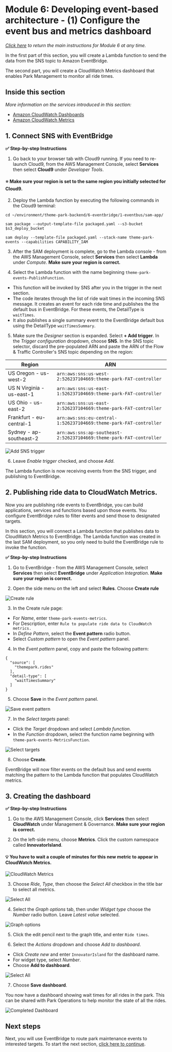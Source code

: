 # Module 6: Developing event-based architecture - (1) Configure the event bus and metrics dashboard

*[Click here](../README.md) to return the main instructions for Module 6 at any time.*

In the first part of this section, you will create a Lambda function to send the data from the SNS topic to Amazon EventBridge.

The second part, you will create a CloudWatch Metrics dashboard that enables Park Management to monitor all ride times. 

## Inside this section

*More information on the services introduced in this section:*
* [Amazon CloudWatch Dashboards](https://docs.aws.amazon.com/AmazonCloudWatch/latest/monitoring/CloudWatch_Dashboards.html)
* [Amazon CloudWatch Metrics](https://docs.aws.amazon.com/AmazonCloudWatch/latest/monitoring/working_with_metrics.html)

## 1. Connect SNS with EventBridge

**:white_check_mark: Step-by-step Instructions**

1. Go back to your browser tab with Cloud9 running. If you need to re-launch Cloud9, from the AWS Management Console, select **Services** then select **Cloud9** under *Developer Tools*.

#### :star: Make sure your region is set to the same region you initially selected for Cloud9.

2. Deploy the Lambda function by executing the following commands in the Cloud9 terminal:
```
cd ~/environment/theme-park-backend/6-eventbridge/1-eventbus/sam-app/

sam package --output-template-file packaged.yaml --s3-bucket $s3_deploy_bucket

sam deploy --template-file packaged.yaml --stack-name theme-park-events --capabilities CAPABILITY_IAM
```
3. After the SAM deployment is complete, go to the Lambda console - from the AWS Management Console, select **Services** then select **Lambda** under *Compute*. **Make sure your region is correct.** 

4. Select the Lambda function with the name beginning `theme-park-events-PublishFunction`.

- This function will be invoked by SNS after you in the trigger in the next section.
- The code iterates through the list of ride wait times in the incoming SNS message. It creates an event for each ride time and publishes the the default bus in EventBridge. For these events, the DetailType is `waitTimes`.
- It also publishes a single summary event to the EventBridge default bus using the DetailType `waitTimesSummary`.

5. Make sure the *Designer* section is expanded. Select **+ Add trigger**. In the *Trigger configuration* dropdown, choose **SNS**. In the SNS topic selector, discard the pre-populated ARN and paste the ARN of the Flow & Traffic Controller's SNS topic depending on the region: 

Region | ARN
------------ | -------------
US Oregon - us-west-2 | ```arn:aws:sns:us-west-2:526237104669:theme-park-FAT-controller```
US N Virginia - us-east-1 | ```arn:aws:sns:us-east-1:526237104669:theme-park-FAT-controller```
US Ohio - us-east-2 | ```arn:aws:sns:us-east-2:526237104669:theme-park-FAT-controller```
Frankfurt - eu-central-1 | ```arn:aws:sns:eu-central-1:526237104669:theme-park-FAT-controller```
Sydney - ap-southeast-2 | ```arn:aws:sns:ap-southeast-2:526237104669:theme-park-FAT-controller```

![Add SNS trigger](../../images/2-realtime-lambda2.png)

6. Leave *Enable trigger* checked, and choose *Add*.

The Lambda function is now receiving events from the SNS trigger, and publishing to EventBridge.

## 2. Publishing ride data to CloudWatch Metrics.

Now you are publishing ride events to EventBridge, you can build applications, services and functions based upon those events. You configure EventBridge rules to filter events and send those to designated targets. 

In this section, you will connect a Lambda function that publishes data to CloudWatch Metrics to EventBridge. The Lambda function was created in the last SAM deployment, so you only need to build the EventBridge rule to invoke the function.

**:white_check_mark: Step-by-step Instructions**

1. Go to EventBridge - from the AWS Management Console, select **Services** then select **EventBridge** under *Application Integration*. **Make sure your region is correct.** 

2. Open the side menu on the left and select **Rules**. Choose **Create rule**

![Create rule](../../images/module6-1-eventbridge-1.png)

3. In the Create rule page:
- For *Name*, enter `theme-park-events-metrics`.
- For Description, enter `Rule to populate ride data to CloudWatch metrics.`
- In *Define Pattern*, select the **Event pattern** radio button.
- Select *Custom pattern* to open the *Event pattern* panel.

4. In the *Event pattern* panel, copy and paste the following pattern:

```
{
  "source": [
    "themepark.rides"
  ],
  "detail-type": [
    "waitTimesSummary"
  ]
}
```
5. Choose **Save** in the *Event pattern* panel.

![Save event pattern](../../images/module6-1-eventbridge-2.png)

7. In the *Select targets* panel:
- Click the *Target* dropdown and select *Lambda function*.
- In the *Function* dropdown, select the function name beginning with `theme-park-events-MetricsFunction`.

![Select targets](../../images/module6-1-eventbridge-3.png)

8. Choose **Create**.

EventBridge will now filter events on the default bus and send events matching the pattern to the Lambda function that populates CloudWatch metrics.

## 3. Creating the dashboard

**:white_check_mark: Step-by-step Instructions**

1. Go to the AWS Management Console, click **Services** then select **CloudWatch** under Management & Governance. **Make sure your region is correct.**

2. On the left-side menu, choose **Metrics**. Click the custom namespace called **InnovatorIsland**.

#### :bulb: You have to wait a couple of minutes for this new metric to appear in CloudWatch Metrics.

![CloudWatch Metrics](../../images/module6-1-cloudwatch1.png)

3. Choose *Ride, Type*, then choose the *Select All* checkbox in the title bar to select all metrics.

![Select All](../../images/module6-1-cloudwatch2.png)

4. Select the *Graph options* tab, then under *Widget type* choose the *Number* radio button. Leave *Latest value* selected.

![Graph options](../../images/module6-1-cloudwatch3.png)

5. Click the edit pencil next to the graph title, and enter `Ride times`.

6. Select the *Actions* dropdown and choose *Add to dashboard*. 

- Click *Create new* and enter `InnovatorIsland` for the dashboard name.
- For widget type, select *Number*.
- Choose **Add to dashboard**.

![Select All](../../images/module6-1-cloudwatch4.png)

7. Choose **Save dashboard**.

You now have a dashboard showing wait times for all rides in the park. This can be shared with Park Operations to help monitor the state of all the rides.

![Completed Dashboard](../../images/module6-1-cloudwatch5.png)

## Next steps

Next, you will use EventBridge to route park maintenance events to interested targets. To start the next section, [click here to continue](../2-maintenance/README.md).

